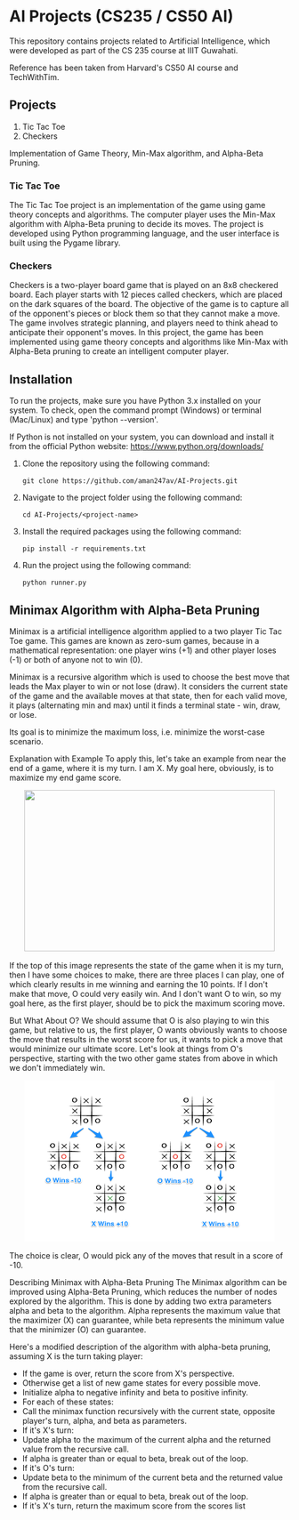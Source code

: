 # AI Projects (CS235 / CS50 AI)
This repository contains projects related to Artificial Intelligence, which were developed as part of the CS 235 course at IIIT Guwahati.

Reference has been taken from Harvard's CS50 AI course and TechWithTim.

## Projects
1. Tic Tac Toe 
2. Checkers

Implementation of Game Theory, Min-Max algorithm, and Alpha-Beta Pruning.

### Tic Tac Toe
The Tic Tac Toe project is an implementation of the game using game theory concepts and algorithms. The computer player uses the Min-Max algorithm with Alpha-Beta pruning to decide its moves. The project is developed using Python programming language, and the user interface is built using the Pygame library.

### Checkers
Checkers is a two-player board game that is played on an 8x8 checkered board. Each player starts with 12 pieces called checkers, which are placed on the dark squares of the board. The objective of the game is to capture all of the opponent's pieces or block them so that they cannot make a move. The game involves strategic planning, and players need to think ahead to anticipate their opponent's moves. In this project, the game has been implemented using game theory concepts and algorithms like Min-Max with Alpha-Beta pruning to create an intelligent computer player.

## Installation
To run the projects, make sure you have Python 3.x installed on your system. To check, open the command prompt (Windows) or terminal (Mac/Linux) and type 'python --version'. 

If Python is not installed on your system, you can download and install it from the official Python website: https://www.python.org/downloads/


1. Clone the repository using the following command: 
   ```
   git clone https://github.com/aman247av/AI-Projects.git
   ```
   
2. Navigate to the project folder using the following command: 
   ```
   cd AI-Projects/<project-name>
   ```

3. Install the required packages using the following command: 
   ```
   pip install -r requirements.txt
   ```
   
4. Run the project using the following command: 
   ```
   python runner.py
   ```
   
## Minimax Algorithm with Alpha-Beta Pruning
Minimax is a artificial intelligence algorithm applied to a two player Tic Tac Toe game. This games are known as zero-sum games, because in a mathematical representation: one player wins (+1) and other player loses (-1) or both of anyone not to win (0).

Minimax is a recursive algorithm which is used to choose the best move that leads the Max player to win or not lose (draw). It considers the current state of the game and the available moves at that state, then for each valid move, it plays (alternating min and max) until it finds a terminal state - win, draw, or lose.

Its goal is to minimize the maximum loss, i.e. minimize the worst-case scenario.

Explanation with Example
To apply this, let's take an example from near the end of a game, where it is my turn. I am X. My goal here, obviously, is to maximize my end game score.

<p align="center"><img src="Images/Minimax_1.png" width="450" height="290" /></p>
If the top of this image represents the state of the game when it is my turn, then I have some choices to make, there are three places I can play, one of which clearly results in me winning and earning the 10 points. If I don't make that move, O could very easily win. And I don't want O to win, so my goal here, as the first player, should be to pick the maximum scoring move.

But What About O?
We should assume that O is also playing to win this game, but relative to us, the first player, O wants obviously wants to choose the move that results in the worst score for us, it wants to pick a move that would minimize our ultimate score. Let's look at things from O's perspective, starting with the two other game states from above in which we don't immediately win.

<p align="center"><img src="Images/Minimax_2.png" width="450" height="290" /></p>
The choice is clear, O would pick any of the moves that result in a score of -10.

Describing Minimax with Alpha-Beta Pruning
The Minimax algorithm can be improved using Alpha-Beta Pruning, which reduces the number of nodes explored by the algorithm. This is done by adding two extra parameters alpha and beta to the algorithm. Alpha represents the maximum value that the maximizer (X) can guarantee, while beta represents the minimum value that the minimizer (O) can guarantee.

Here's a modified description of the algorithm with alpha-beta pruning, assuming X is the turn taking player:

- If the game is over, return the score from X's perspective.
- Otherwise get a list of new game states for every possible move.
- Initialize alpha to negative infinity and beta to positive infinity.
- For each of these states:
 - Call the minimax function recursively with the current state, opposite player's turn, alpha, and beta as parameters.
 - If it's X's turn:
  - Update alpha to the maximum of the current alpha and the returned value from the recursive call.
  - If alpha is greater than or equal to beta, break out of the loop.
 - If it's O's turn:
  - Update beta to the minimum of the current beta and the returned value from the recursive call.
  - If alpha is greater than or equal to beta, break out of the loop.
- If it's X's turn, return the maximum score from the scores list
